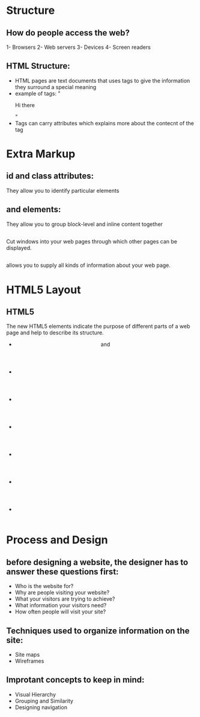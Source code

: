# Structure

## How do people access the web?
1- Browsers
2- Web servers
3- Devices 
4- Screen readers

## HTML Structure:
* HTML pages are text documents that uses tags to give the information they surround a special meaning
* example of tags:  "<P>Hi there</P>" 
* Tags can carry attributes which explains more about the contecnt of the tag

# Extra Markup

## id and class attributes:
They allow you to identify particular elements 

## <div> and <span> elements:
They allow you to group block-level and inline content together 

## <iframes> 
Cut windows into your web pages through which other pages can be displayed.

## <meta>
allows you to supply all kinds of information about your web page.

# HTML5 Layout
 
## HTML5 
The new HTML5 elements indicate the purpose of different parts of a web page and help to describe its structure.
* <header> and <footer>
* <nav>
* <article>
* <aside>
* <section>
* <hgroup>
* <div>

# Process and Design 

## before designing a website, the designer has to answer these questions first:

* Who is the website for?
* Why are people visiting your website?
* What your visitors are trying to achieve?
* What information your visitors need?
* How often people will visit your site?

## Techniques used to organize information on the site:

* Site maps
* Wireframes

## Improtant concepts to keep in mind:

* Visual Hierarchy
* Grouping and Similarity
* Designing navigation


